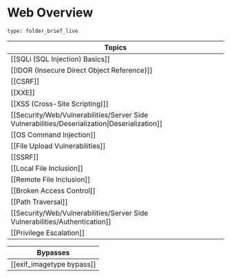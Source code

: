# Web Overview
 
```ccard
type: folder_brief_live
```

| Topics                                                                                        |
| --------------------------------------------------------------------------------------------- |
| [[SQLi (SQL Injection) Basics]]                                                               |
| [[IDOR (Insecure Direct Object Reference)]]                                                   |
| [[CSRF]]                                                                                      |
| [[XXE]]                                                                                       |
| [[XSS (Cross-Site Scripting)]]                                                                |
| [[Security/Web/Vulnerabilities/Server Side Vulnerabilities/Deserialization\|Deserialization]] |
| [[OS Command Injection]]                                                                      |
| [[File Upload Vulnerabilities]]                                                               |
| [[SSRF]]                                                                                      |
| [[Local File Inclusion]]                                                                      |
| [[Remote File Inclusion]]                                                                     |
| [[Broken Access Control]]                                                                     |
| [[Path Traversal]]                                                                            |
| [[Security/Web/Vulnerabilities/Server Side Vulnerabilities/Authentication]]                                                                            |
| [[Privilege Escalation]]                                                                      |

| **Bypasses**              |
| ------------------------- |
| [[exif_imagetype bypass]] |
